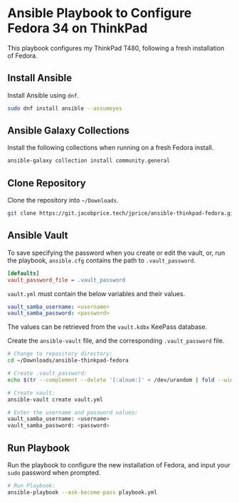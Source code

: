 # Ansible Playbook to Configure Fedora 34 on ThinkPad

This playbook configures my ThinkPad T480, following a fresh installation of Fedora.

## Install Ansible

Install Ansible using `dnf`.

```sh
sudo dnf install ansible --assumeyes
```

## Ansible Galaxy Collections

Install the following collections when running on a fresh Fedora install.

```sh
ansible-galaxy collection install community.general
```

## Clone Repository

Clone the repository into `~/Downloads`.

```sh
git clone https://git.jacobprice.tech/jprice/ansible-thinkpad-fedora.git ~/Downloads/ansible-thinkpad-fedora
```

## Ansible Vault

To save specifying the password when you create or edit the vault, or, run the playbook, `ansible.cfg` contains the path to `.vault_password`.

```ini
[defaults]
vault_password_file = .vault_password
```

`vault.yml` must contain the below variables and their values.

```yml
vault_samba_username: <username>
vault_samba_password: <password>
```

The values can be retrieved from the `vault.kdbx` KeePass database.

Create the `ansible-vault` file, and the corresponding `.vault_password` file.

```sh
# Change to repository directory:
cd ~/Downloads/ansible-thinkpad-fedora

# Create .vault_password:
echo $(tr --complement --delete '[:alnum:]' < /dev/urandom | fold --width=64 | head --lines=1) > .vault_password

# Create vault:
ansible-vault create vault.yml

# Enter the username and password values:
vault_samba_username: <username>
vault_samba_password: <password>
```

## Run Playbook

Run the playbook to configure the new installation of Fedora, and input your `sudo` password when prompted.

```sh
# Run Playbook:
ansible-playbook --ask-become-pass playbook.yml
```
